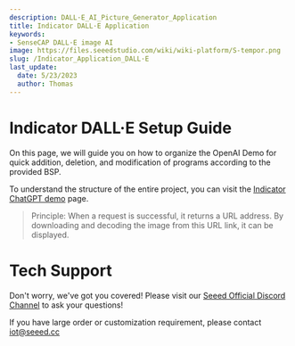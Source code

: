 ```yaml
---
description: DALL·E_AI_Picture_Generator_Application
title: Indicator DALL·E Application
keywords:
- SenseCAP DALL·E image AI
image: https://files.seeedstudio.com/wiki/wiki-platform/S-tempor.png
slug: /Indicator_Application_DALL·E
last_update:
  date: 5/23/2023
  author: Thomas
---
```

# Indicator DALL·E Setup Guide

On this page, we will guide you on how to organize the OpenAI Demo for quick addition, deletion, and modification of programs according to the provided BSP.

To understand the structure of the entire project, you can visit the [Indicator ChatGPT demo](/Indicator_Get_Started_ChatGPT) page.

> Principle: When a request is successful, it returns a URL address. By downloading and decoding the image from this URL link, it can be displayed.

# **Tech Support**

Don't worry, we've got you covered! Please visit our [Seeed Official Discord Channel](https://discord.gg/cPpeuQMM) to ask your questions! 

If you have large order or customization requirement, please contact iot@seeed.cc
